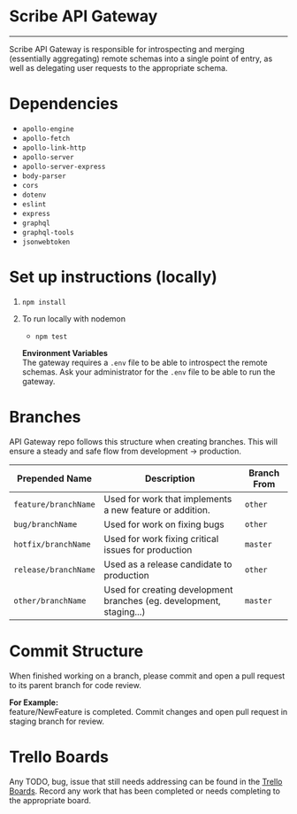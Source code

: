 # Scribe API Gateway
---
Scribe API Gateway is responsible for introspecting and merging (essentially aggregating) remote schemas into a single point of entry,
as well as delegating user requests to the appropriate schema.

# Dependencies
- `apollo-engine`
- `apollo-fetch`
- `apollo-link-http`
- `apollo-server`
- `apollo-server-express`
- `body-parser`
- `cors`
- `dotenv`
- `eslint`
- `express`
- `graphql`
- `graphql-tools`
- `jsonwebtoken`

# Set up instructions (locally)
1. `npm install`
2. To run locally with nodemon
	- `npm test`  
      
   **Environment Variables**  
   The gateway requires a `.env` file to be able to introspect the remote schemas.  Ask your administrator for the `.env` file to be able to run the gateway.

# Branches
 API Gateway repo follows this structure when creating branches. This will ensure a steady and safe flow from development -> production.

Prepended Name | Description | Branch From
--- | --- | ---
`feature/branchName` | Used for work that implements a new feature or addition. | `other`
`bug/branchName` | Used for work on fixing bugs | `other`
`hotfix/branchName` | Used for work fixing critical issues for production | `master`
`release/branchName` | Used as a release candidate to production | `other`
`other/branchName` | Used for creating development branches (eg. development, staging...) | `master`


# Commit Structure
 When finished working on a branch, please commit and open a pull request to its parent branch for code review.  
  
  **For Example:**  
  feature/NewFeature is completed. Commit changes and open pull request in staging branch for review.

# Trello Boards
 Any TODO, bug, issue that still needs addressing can be found in the [Trello Boards](https://bitbucket.org/scribedevops/scribe-api-gateway/addon/trello/trello-board).
 Record any work that has been completed or needs completing to the appropriate board.
